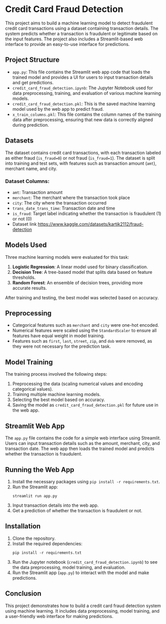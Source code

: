 
# Credit Card Fraud Detection

This project aims to build a machine learning model to detect fraudulent credit card transactions using a dataset containing transaction details. The system predicts whether a transaction is fraudulent or legitimate based on the input features. The project also includes a Streamlit-based web interface to provide an easy-to-use interface for predictions.

## Project Structure

- `app.py`: This file contains the Streamlit web app code that loads the trained model and provides a UI for users to input transaction details and get predictions.
- `credit_card_fraud_detection.ipynb`: The Jupyter Notebook used for data preprocessing, training, and evaluation of various machine learning models.
- `credit_card_fraud_detection.pkl`: This is the saved machine learning model used by the web app to predict fraud.
- `x_train_columns.pkl`: This file contains the column names of the training data after preprocessing, ensuring that new data is correctly aligned during prediction.

## Datasets

The dataset contains credit card transactions, with each transaction labeled as either fraud (`is_fraud=0`) or not fraud (`is_fraud=1`). The dataset is split into training and test sets, with features such as transaction amount (`amt`), merchant name, and city.

### Dataset Columns:
- `amt`: Transaction amount
- `merchant`: The merchant where the transaction took place
- `city`: The city where the transaction occurred
- `trans_date_trans_time`: Transaction date and time
- `is_fraud`: Target label indicating whether the transaction is fraudulent (1) or not (0)
- Dataset link https://www.kaggle.com/datasets/kartik2112/fraud-detection

## Models Used

Three machine learning models were evaluated for this task:

1. **Logistic Regression**: A linear model used for binary classification.
2. **Decision Tree**: A tree-based model that splits data based on feature thresholds.
3. **Random Forest**: An ensemble of decision trees, providing more accurate results.

After training and testing, the best model was selected based on accuracy.

## Preprocessing

- Categorical features such as `merchant` and `city` were one-hot encoded.
- Numerical features were scaled using the `StandardScaler` to ensure all features have equal weight in model training.
- Features such as `first`, `last`, `street`, `zip`, and `dob` were removed, as they were not necessary for the prediction task.

## Model Training

The training process involved the following steps:

1. Preprocessing the data (scaling numerical values and encoding categorical values).
2. Training multiple machine learning models.
3. Selecting the best model based on accuracy.
4. Saving the model as `credit_card_fraud_detection.pkl` for future use in the web app.

## Streamlit Web App

The `app.py` file contains the code for a simple web interface using Streamlit. Users can input transaction details such as the amount, merchant, city, and transaction date. The web app then loads the trained model and predicts whether the transaction is fraudulent.

## Running the Web App

1. Install the necessary packages using `pip install -r requirements.txt`.
2. Run the Streamlit app:
   ```
   streamlit run app.py
   ```
3. Input transaction details into the web app.
4. Get a prediction of whether the transaction is fraudulent or not.

## Installation

1. Clone the repository.
2. Install the required dependencies:
   ```
   pip install -r requirements.txt
   ```
3. Run the Jupyter notebook (`credit_card_fraud_detection.ipynb`) to see the data preprocessing, model training, and evaluation.
4. Run the Streamlit app (`app.py`) to interact with the model and make predictions.

## Conclusion

This project demonstrates how to build a credit card fraud detection system using machine learning. It includes data preprocessing, model training, and a user-friendly web interface for making predictions.

